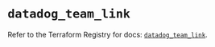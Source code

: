 # `datadog_team_link`

Refer to the Terraform Registry for docs: [`datadog_team_link`](https://registry.terraform.io/providers/datadog/datadog/3.74.0/docs/resources/team_link).
